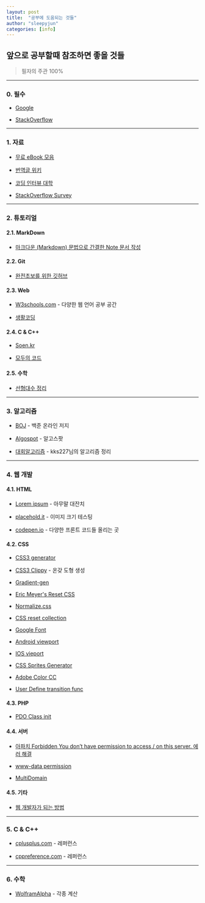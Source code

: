 ```yaml
---
layout: post
title:  "공부에 도움되는 것들"
author: "sleepyjun"
categories: [info]
---
```


## 앞으로 공부할때 참조하면 좋을 것들
 > 필자의 주관 100%  

---
### 0. 필수
- [Google](https://www.google.com/)

- [StackOverflow](https://stackoverflow.com/)

___

### 1. 자료
- [무료 eBook 모음](https://github.com/EbookFoundation/free-programming-books)

- [번역글 위키](https://github.com/nolboo/nolboo.github.io/wiki)

- [코딩 인터뷰 대학](https://github.com/jwasham/coding-interview-university)

- [StackOverflow Survey](https://insights.stackoverflow.com/survey/2019)
---

### 2. 튜토리얼
#### 2.1. MarkDown
- [마크다운 (Markdown) 문법으로 간결한 Note 문서 작성](https://how-to-use.tistory.com/2)

#### 2.2. Git
- [완전초보를 위한 깃허브](https://nolboo.kim/blog/2013/10/06/github-for-beginner/)

#### 2.3. Web
- [W3schools.com](https://www.w3schools.com/) - 다양한 웹 언어 공부 공간

- [생활코딩](https://www.opentutorials.org/course/1)

#### 2.4. C & C++
- [Soen.kr](http://soen.kr/)

- [모두의 코드](https://modoocode.com/)

#### 2.5. 수학
- [선형대수 정리](https://twlab.tistory.com/category/Fundamentals/Linear%20Algebra) 

---

### 3. 알고리즘
- [BOJ](https://www.acmicpc.net/) - 백준 온라인 저지

- [Algospot](https://algospot.com/) - 알고스팟

- [대회알고리즘](https://kks227.blog.me/220769859177) - kks227님의 알고리즘 정리

___

### 4. 웹 개발
#### 4.1. HTML
- [Lorem ipsum](http://lipsum.com) - 아무말 대잔치

- [placehold.it](http://placehold.it) - 이미지 크기 테스팅

- [codepen.io](codepen.io) - 다양한 프론트 코드들 올리는 곳

#### 4.2. CSS
- [CSS3 generator](http://css3generator.com)

- [CSS3 Clippy](https://bennettfeely.com/clippy/) - 온갖 도형 생성
- [Gradient-gen](http://www.colorzilla.com/gradient-editor) 

- [Eric Meyer's Reset CSS](http://meyerweb.com/eric/tools/css/reset)

- [Normalize.css](http://necolas.github.io/normalize.css/)

- [CSS reset collection](http://cssreset.com/)

- [Google Font](fonts.google.com)

- [Android viewport](http://developer.android.com/guide/webapps/targeting.html) 

- [IOS vieport](http://developer.apple.com/library/safari/#documentation/appleapplications/reference/safarihtmlref/Articles/MetaTags.html)

- [CSS Sprites Generator](https://www.toptal.com/developers/css/sprite-generator)

- [Adobe Color CC](http://color.adobe.com) 

- [User Define transition func](http://cubic-bezier.com)  

#### 4.3. PHP
- [PDO Class init](https://stackoverflow.com/questions/30396328/access-the-php-pdo-object-in-another-file)

#### 4.4. 서버
- [아파치 Forbidden You don’t have permission to access / on this server. 에러 해결](https://mytory.net/archives/3143)  

- [www-data permission](https://stackoverflow.com/questions/9133024/www-data-permissions)

- [MultiDomain](https://www.linux.co.kr/unixwebhosting/multidomain/multidomain.htm)

#### 4.5. 기타
- [웹 개발자가 되는 방법](https://blog.cordelia273.space/7)

___

### 5. C & C++
- [cplusplus.com](http://www.cplusplus.com/) - 레퍼런스

- [cppreference.com](https://en.cppreference.com/w/) - 레퍼런스
___

### 6. 수학
- [WolframAlpha](https://www.wolframalpha.com/) - 각종 계산
